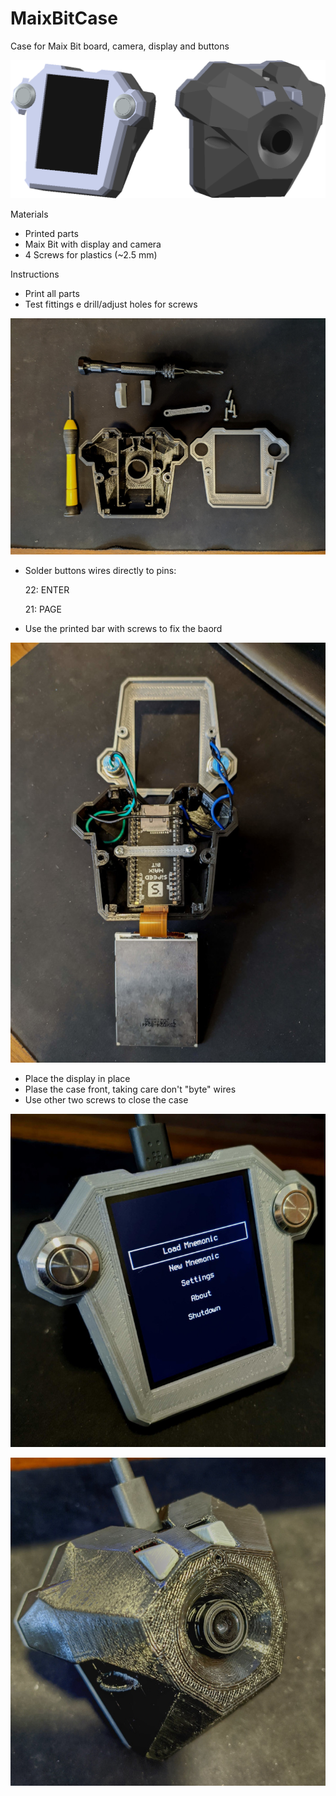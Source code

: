 # MaixBitCase
Case for Maix Bit board, camera, display and buttons

![plot](./Images/render.png)

Materials
- Printed parts
- Maix Bit with display and camera
- 4 Screws for plastics (~2.5 mm)

Instructions

- Print all parts
- Test fittings e drill/adjust holes for screws

![plot](./Images/print.jpg)

- Solder buttons wires directly to pins:

	22: ENTER
	
	21: PAGE
	
- Use the printed bar with screws to fix the baord
	
![plot](./Images/assembly.jpg)

- Place the display in place
- Plase the case front, taking care don't "byte" wires
- Use other two screws to close the case

![plot](./Images/front.jpeg)

![plot](./Images/rear.jpeg)
